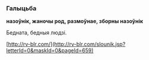 ### Галыцьба
**назоўнік, жаночы род, размоўнае, зборны назоўнік**

Бедната, бедныя людзі.

<a rel="author">[http://rv-blr.com/](http://rv-blr.com/slounik.jsp?letterId=0&maskId=0&pageId=659)</a>
